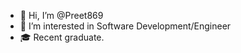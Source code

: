 - 👋 Hi, I’m @Preet869
- 👀 I’m interested in Software Development/Engineer 
- 🎓 Recent graduate.

<!---
Preet869/Preet869 is a ✨ special ✨ repository because its `README.md` (this file) appears on your GitHub profile.
You can click the Preview link to take a look at your changes.
--->

